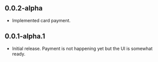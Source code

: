 ## 0.0.2-alpha
* Implemented card payment.


## 0.0.1-alpha.1
* Initial release. Payment is not happening yet but the UI is somewhat
  ready.
